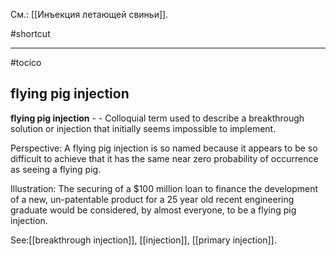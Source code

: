 См.: [[Инъекция летающей свиньи]].

#shortcut




<hr/>

#tocico

## flying pig injection

<b>flying pig injection</b> - - Colloquial term used to describe a breakthrough solution or injection that initially seems impossible to implement.



Perspective: A flying pig injection is so named because it appears to be so difficult to achieve that it has the same near zero probability of occurrence as seeing a flying pig. 

Illustration:  The securing of a $100 million loan to finance the development of a new, un-patentable product for a 25 year old recent engineering graduate would be considered, by almost everyone, to be a flying pig injection. 
 



See:[[breakthrough injection]], [[injection]], [[primary injection]].
